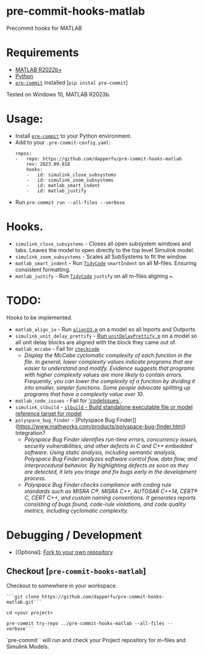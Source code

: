 # pre-commit-hooks-matlab
Precommit hooks for MATLAB

# Requirements

- [MATLAB R2022b+](https://www.mathworks.com/products/matlab.html)
- [Python](https://www.python.org/downloads/)
- [`pre-commit`](https://pre-commit.com/) installed [`pip instal pre-commit`]

Tested on Windows 10, MATLAB R2023b.

# Usage:

- Install [`pre-commit`](https://pre-commit.com/) to your Python environment. 
- Add to your `.pre-commit-config.yaml`:
    ```
    repos:
    -   repo: https://github.com/dapperfu/pre-commit-hooks-matlab
        rev: 2023.09.018
        hooks:
        -   id: simulink_close_subsystems
        -   id: simulink_zoom_subsystems
        -   id: matlab_smart_indent
        -   id: matlab_justify
    ```
- Run `pre-commit run --all-files --verbose `

# Hooks.

- `simulink_close_subsystems` - Closes all open subsystem windows and tabs. Leaves the model to open directly to the top level Simulink model.
- `simulink_zoom_subsystems` - Scales all SubSystems to fit the window.
- `matlab_smart_indent` - Run [`TidyCode`](https://github.com/okomarov/TidyCode) `smartIndent` on all M-files. Ensuring consistent formatting.
- `matlab_justify` - Run [`TidyCode`](https://github.com/okomarov/TidyCode) `justify` on all m-files aligning `=`.

# TODO:

Hooks to be implemented.

- `matlab_align_io` -  Run [`alignIO.m`](https://github.com/dapperfu/simulink_PersonalToolchainTools/blob/master/alignIO.m) on a model so all Inports and Outports.
- `simulink_unit_delay_prettify` - [Run `unitDelayPrettify.m`](https://github.com/dapperfu/simulink_PersonalToolchainTools/blob/master/unitDelayPrettify.m) on a model so all unit delay blocks are aligned with the block they came out of.
- `matlab_mccabe` - Fail for [`checkcode`](https://www.mathworks.com/help/matlab/ref/checkcode.html)
    - *Display the McCabe cyclomatic complexity of each function in the file. In general, lower complexity values indicate programs that are easier to understand and modify. Evidence suggests that programs with higher complexity values are more likely to contain errors. Frequently, you can lower the complexity of a function by dividing it into smaller, simpler functions. Some people advocate splitting up programs that have a complexity value over 10.*
- `matlab_code_issues` - Fail for ['codeIssues`](https://www.mathworks.com/help/matlab/ref/codeissues.html).
- `simulink_slbuild` -  [`slbuild` - Build standalone executable file or model reference target for model](https://www.mathworks.com/help/simulink/slref/slbuild.html)
- `polyspace_bug_finder` - [Polyspace Bug Finder]](https://www.mathworks.com/products/polyspace-bug-finder.html) Integration?
    - *Polyspace Bug Finder identifies run-time errors, concurrency issues, security vulnerabilities, and other defects in C and C++ embedded software. Using static analysis, including semantic analysis, Polyspace Bug Finder analyzes software control flow, data flow, and interprocedural behavior. By highlighting defects as soon as they are detected, it lets you triage and fix bugs early in the development process.*
    - *Polyspace Bug Finder checks compliance with coding rule standards such as MISRA C®, MISRA C++, AUTOSAR C++14, CERT® C, CERT C++, and custom naming conventions. It generates reports consisting of bugs found, code-rule violations, and code quality metrics, including cyclomatic complexity.* 

# Debugging / Development

- [Optional]: [Fork to your own repository](https://github.com/login?return_to=%2Fdapperfu%2Fpre-commit-hooks-matlab)

## Checkout [`pre-commit-hooks-matlab`]

Checkout to somewhere in your workspace.

```
```git clone https://github.com/dapperfu/pre-commit-hooks-matlab.git```

cd <your project>

pre-commit try-repo ../pre-commit-hooks-matlab --all-files --verbose```
```

`pre-commit`` will run and check your Project repository for m-files and Simulink Models.